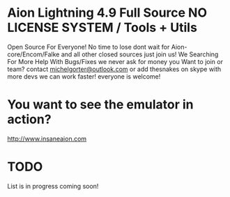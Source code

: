 # Aion Lightning 4.9 Full Source NO LICENSE SYSTEM / Tools + Utils
Open Source For Everyone! No time to lose dont wait for Aion-core/Encom/Falke and all other closed sources just join us!
We Searching For More Help With Bugs/Fixes we never ask for money you Want to join or team? contact michelgorter@outlook.com 
or add thesnakes on skype with more devs we can work faster! everyone is welcome! 

# You want to see the emulator in action?
http://www.insaneaion.com

# TODO
List is in progress coming soon!
